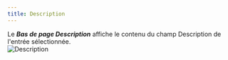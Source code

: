```yaml
---
title: Description
---
```

Le ***Bas de page Description*** affiche le contenu du champ Description de l'entrée sélectionnée.  
![Description](https://webdevolutions.azureedge.net/docs/fr/rdm/mac/clip4507.png) 
